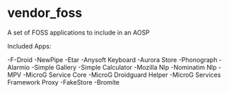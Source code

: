 # vendor_foss
A set of FOSS applications to include in an AOSP

Included Apps:

-F-Droid
-NewPipe
-Etar
-Anysoft Keyboard
-Aurora Store
-Phonograph
-Alarmio
-Simple Gallery
-Simple Calculator
-Mozilla Nlp
-Nominatim Nlp
-MPV
-MicroG Service Core
-MicroG Droidguard Helper
-MicroG Services Framework Proxy
-FakeStore
-Bromite
